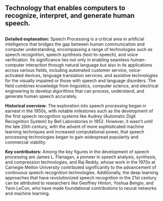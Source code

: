 ## Technology that enables computers to recognize, interpret, and generate human speech.
##

**Detailed explanation:** Speech Processing is a critical area in artificial intelligence that bridges the gap between human communication and computer understanding, encompassing a range of technologies such as speech recognition, speech synthesis (text-to-speech), and voice verification. Its significance lies not only in enabling seamless human-computer interaction through natural language but also in its applications across various fields, including automated customer service, voice-activated devices, language translation services, and assistive technologies for the visually impaired or those with speech and language disorders. The field combines knowledge from linguistics, computer science, and electrical engineering to develop algorithms that can process, understand, and generate human speech accurately.

**Historical overview:** The exploration into speech processing began in earnest in the 1950s, with notable milestones such as the development of the first speech recognition systems like Audrey (Automatic Digit Recognition System) by Bell Laboratories in 1952. However, it wasn't until the late 20th century, with the advent of more sophisticated machine learning techniques and increased computational power, that speech processing technologies began to gain widespread popularity and commercial viability.

**Key contributors:** Among the key figures in the development of speech processing are James L. Flanagan, a pioneer in speech analysis, synthesis, and compression technologies, and Raj Reddy, whose work in the 1970s at Carnegie Mellon University contributed significantly to the advancement of continuous speech recognition technologies. Additionally, the deep learning approaches that have revolutionized speech recognition in the 21st century can be attributed to researchers like Geoffrey Hinton, Yoshua Bengio, and Yann LeCun, who have made foundational contributions to neural networks and machine learning.